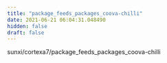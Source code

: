 ```yaml
---
title: "package_feeds_packages_coova-chilli"
date: 2021-06-21 06:04:31.048490
hidden: false
draft: false
---
```


sunxi/cortexa7/package_feeds_packages_coova-chilli

